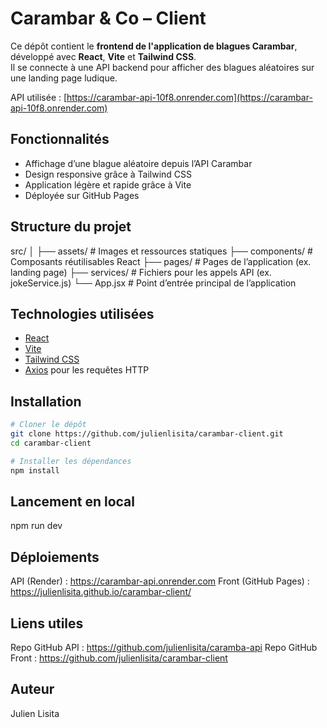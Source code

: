 # Carambar & Co – Client

Ce dépôt contient le **frontend de l'application de blagues Carambar**, développé avec **React**, **Vite** et **Tailwind CSS**.  
Il se connecte à une API backend pour afficher des blagues aléatoires sur une landing page ludique.

API utilisée : [https://carambar-api-10f8.onrender.com](https://carambar-api-10f8.onrender.com)


##  Fonctionnalités

- Affichage d’une blague aléatoire depuis l’API Carambar
- Design responsive grâce à Tailwind CSS
- Application légère et rapide grâce à Vite
- Déployée sur GitHub Pages

## Structure du projet

src/
│
├── assets/         # Images et ressources statiques
├── components/     # Composants réutilisables React
├── pages/          # Pages de l’application (ex. landing page)
├── services/       # Fichiers pour les appels API (ex. jokeService.js)
└── App.jsx         # Point d’entrée principal de l’application

##  Technologies utilisées

- [React](https://reactjs.org/)
- [Vite](https://vitejs.dev/)
- [Tailwind CSS](https://tailwindcss.com/)
- [Axios](https://axios-http.com/) pour les requêtes HTTP

##  Installation

```bash
# Cloner le dépôt
git clone https://github.com/julienlisita/carambar-client.git
cd carambar-client

# Installer les dépendances
npm install
```

## Lancement en local

npm run dev

## Déploiements

API (Render) : https://carambar-api.onrender.com
Front (GitHub Pages) : https://julienlisita.github.io/carambar-client/

## Liens utiles

Repo GitHub API : https://github.com/julienlisita/caramba-api
Repo GitHub Front : https://github.com/julienlisita/carambar-client

## Auteur

Julien Lisita
